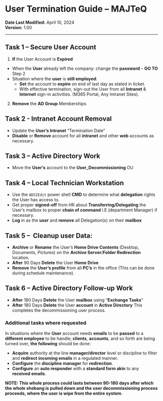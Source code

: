 # User Termination Guide – MAJTeQ

**Date Last Modified:** April 10, 2024  
**Version:** 1.00  

---
## Task 1 – Secure User Account
1. **If** the User Account is **Expired**
- When the **User** already left the company: change the **password** – **GO TO** Step 2
- Situation where the **user** is **still employed**:
	- **Set** the account to **expire** on end of last day as stated in ticket.
	- With effective termination, sign-out the User from all **Intranet** & **Internet** sign-in activities. (M365 Portal, Any Intranet Sites).
2. **Remove** the **AD Group** Memberships
## Task 2 - Intranet Account Removal
- Update the **User’s Intranet** “Termination Date”
- **Disable** or **Remove** account for all **intranet** and other **web** accounts as necessary.  
## Task 3 – Active Directory Work
- Move the **User’s** account to the **User_Decommissioning** OU
## Task 4 – Local Technician Workstation
- Use the `ADSIEdit` power shell **CMD** to determine what **delegation** rights the User has access to.
- Get proper **signed-off** from HR about **Transferring/Delegating** the User’s mailbox to proper **chain of command** I.E (department Manager) if necessary.
- **Log** in as the **user** and **remove** all Delegation(s) on their **mailbox**
## **Task 5 –  Cleanup user Data:**
- **Archive** or **Rename** the User’s **Home Drive Contents** (Desktop, Documents, Pictures) on the **Archive Server**/**Folder Redirection** location.
- **After** 90 Days **Delete** the User **Home Drive**
- **Remove** the **User’s profile** from all **PC’s** in the office (This can be done during schedule maintenance).  
## **Task 6 – Active Directory Follow-up Work**
- **After** 180 Days **Delete** the User **mailbox** using “**Exchange Tasks**”
- **After** 180 Days **Delete** the User **account** in **Active Directory**
This completes the decommissioning user process.

### **Additional tasks where requested**
In situations where the **User** account needs **emails** to be **passed** to a **different employee** to be handle; **clients**, **accounts**, and so forth are being turned over, **the following** should be done:  
- **Acquire** authority at the line **manager/director** level or discipline to filter and **redirect** **incoming emails** in a regulated manner.
- **Configure** the **discipline manager** for **redirection**.
- **Configure** an **auto responder** with a **standard form akin** to any **received emails**.  
  
**NOTE: This whole process could lasts between 90-180 days after which the whole shebang is pulled down and the user decommissioning process proceeds, where the user is wipe from the entire system.**